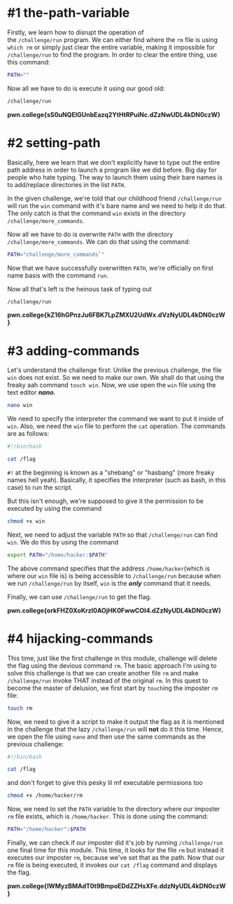 # #1 the-path-variable

Firstly, we learn how to disrupt the operation of the `/challenge/run` program.  We can either find where the `rm` file is using `which rm` or simply just clear the entire variable, making it impossible for `/challenge/run` to find the program. In order to clear the entire thing, use this command:

```bash
PATH=""
```

Now all we have to do is execute it using our good old: 

```bash 
/challenge/run
```

**pwn.college{sS0uNQElGUnbEazq2YtHtRPuiNc.dZzNwUDL4kDN0czW}**

# #2 setting-path

Basically, here we learn that we don't explicitly have to type out the entire path address in order to launch a program like we did before. Big day for people who hate typing. The way to launch them using their bare names is to add/replace directories in the list `PATH`. 

In the given challenge, we're told that our childhood friend `/challenge/run` will run the `win` command with it's bare name and we need to help it do that. The only catch is that the command `win` exists in the directory `/challenge/more_commands`. 

Now all we have to do is overwrite `PATH` with the directory `/challenge/more_commands`. We can do that using the command: 
```bash
PATH="challenge/more_commands`"
```

Now that we have successfully overwritten `PATH`, we're officially on first name basis with the command `run`.

Now all that's left is the heinous task of typing out 
```bash
/challenge/run
```


**pwn.college{kZ16hGPnzJu6FBK7LpZMXU2UdWx.dVzNyUDL4kDN0czW}**

# #3 adding-commands

Let's understand the challenge first: Unlike the previous challenge, the file `win` does not exist. So we need to make our own. We shall do that using the freaky aah command  `touch win`. Now, we use open the `win` file using the text editor ***nano***. 

```bash
nano win
```

We need to specify the interpreter the command we want to put it inside of `win`. Also, we need the `win` file to perform the `cat` operation. The commands are as follows: 

```bash
#!/bin/bash

cat /flag
```

`#!` at the beginning is known as a "shebang" or "hasbang" (more freaky names hell yeah). Basically, it specifies the interpreter (such as bash, in this case) to run the script. 

But this isn't enough, we're supposed to give it the permission to be executed by using the command 

```bash
chmod +x win
```

Next, we need to adjust the variable `PATH` so that `/challenge/run` can find `win`. We do this by using the command 

```bash
export PATH="/home/hacker:$PATH"
```

The above command specifies that the address `/home/hacker`(which is where our `win` file is) is being accessible to `/challenge/run` because when we run `/challenge/run` by itself, `win` is the ***only*** command that it needs.

Finally, we can use `/challenge/run` to get the flag.

**pwn.college{orkFHZ0XoKrzl0AOjHK0FwwCOI4.dZzNyUDL4kDN0czW}**

# #4 hijacking-commands

This time, just like the first challenge in this module, challenge will delete the flag using the devious command `rm`.  The basic approach I'm using to solve this challenge is that we can create another file `rm` and make `/challenge/run` invoke THAT instead of the original `rm`. In this quest to become the master of delusion, we first start by `touch`ing the imposter `rm` file:

```bash
touch rm
```

Now, we need to give it a script to make it output the flag as it is mentioned in the challenge that the lazy `/challenge/run` will **not** do it this time. Hence, we open the file using `nano` and then use the same commands as the previous challenge: 

```bash
#!/bin/bash

cat /flag
```

and don't forget to give this pesky lil mf executable permissions too

```bash
chmod +x /home/hacker/rm
```

Now, we need to set the `PATH` variable to the directory where our imposter `rm` file exists, which is `/home/hacker`.  This is done using the command: 

```bash
PATH="/home/hacker":$PATH
```

Finally, we can check if our imposter did it's job by running `/challenge/run` one final time for this module. This time, it looks for the file `rm` but instead it executes our imposter `rm`, because we've set that as the path. Now that our `rm` file is being executed, it invokes our `cat /flag` command and displays the flag.

**pwn.college{IWMyzBMAdT0t9BmpoEDdZZHsXFe.ddzNyUDL4kDN0czW}**

